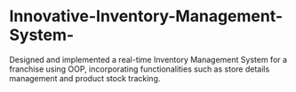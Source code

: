 # Innovative-Inventory-Management-System-
Designed and implemented a real-time Inventory Management System for a franchise using OOP, incorporating functionalities such as store details management and product stock tracking. 
